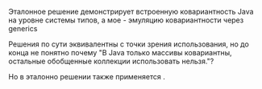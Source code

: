 Эталонное решение демонстрирует встроенную ковариантность Java на уровне системы типов, 
а мое - эмуляцию ковариантности через generics

Решения по сути эквивалентны с точки зрения использования,
но до конца не понятно почему "В Java только массивы ковариантны, 
остальные обобщенные коллекции использовать нельзя."?

Но в эталонно решении также применяется <T extends Expression>.